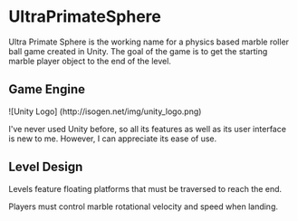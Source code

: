 # UltraPrimateSphere
<p>Ultra Primate Sphere is the working name for a physics based marble roller ball game created in Unity.  The goal of the game is to get the starting marble player object to the end of the level.  

<h2>Game Engine</h2>
![Unity Logo]
(http://isogen.net/img/unity_logo.png)
<p>I've never used Unity before, so all its features as well as its user interface is new to me.  However, I can appreciate its ease of use.</p>

<h2>Level Design</h2>
Levels feature floating platforms that must be traversed to reach the end.

Players must control marble rotational velocity and speed when landing.
